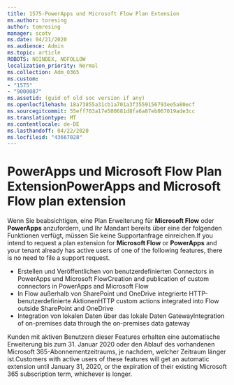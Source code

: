 ```yaml
---
title: 1575-PowerApps und Microsoft Flow Plan Extension
ms.author: toresing
author: tomresing
manager: scotv
ms.date: 04/21/2020
ms.audience: Admin
ms.topic: article
ROBOTS: NOINDEX, NOFOLLOW
localization_priority: Normal
ms.collection: Adm_O365
ms.custom:
- "1575"
- "9000087"
ms.assetid: (guid of old soc version if any)
ms.openlocfilehash: 18a73855a31cb1a701a3f3559156793ee5a80ecf
ms.sourcegitcommit: 55eff703a17e500681d8fa6a87eb067019ade3cc
ms.translationtype: MT
ms.contentlocale: de-DE
ms.lasthandoff: 04/22/2020
ms.locfileid: "43667028"
---
```

# <a name="powerapps-and-microsoft-flow-plan-extension"></a><span data-ttu-id="81aff-102">PowerApps und Microsoft Flow Plan Extension</span><span class="sxs-lookup"><span data-stu-id="81aff-102">PowerApps and Microsoft Flow plan extension</span></span>

<span data-ttu-id="81aff-103">Wenn Sie beabsichtigen, eine Plan Erweiterung für **Microsoft Flow** oder **PowerApps** anzufordern, und Ihr Mandant bereits über eine der folgenden Funktionen verfügt, müssen Sie keine Supportanfrage einreichen.</span><span class="sxs-lookup"><span data-stu-id="81aff-103">If you intend to request a plan extension for **Microsoft Flow** or **PowerApps** and your tenant already has active users of one of the following features, there is no need to file a support request.</span></span>

- <span data-ttu-id="81aff-104">Erstellen und Veröffentlichen von benutzerdefinierten Connectors in PowerApps und Microsoft Flow</span><span class="sxs-lookup"><span data-stu-id="81aff-104">Creation and publication of custom connectors in PowerApps and Microsoft Flow</span></span>
- <span data-ttu-id="81aff-105">In Flow außerhalb von SharePoint und OneDrive integrierte HTTP-benutzerdefinierte Aktionen</span><span class="sxs-lookup"><span data-stu-id="81aff-105">HTTP custom actions integrated into Flow outside SharePoint and OneDrive</span></span>
- <span data-ttu-id="81aff-106">Integration von lokalen Daten über das lokale Daten Gateway</span><span class="sxs-lookup"><span data-stu-id="81aff-106">Integration of on-premises data through the on-premises  data gateway</span></span>

<span data-ttu-id="81aff-107">Kunden mit aktiven Benutzern dieser Features erhalten eine automatische Erweiterung bis zum 31. Januar 2020 oder den Ablauf des vorhandenen Microsoft 365-Abonnementzeitraums, je nachdem, welcher Zeitraum länger ist.</span><span class="sxs-lookup"><span data-stu-id="81aff-107">Customers with active users of these features will get an automatic extension until January 31, 2020, or the expiration of their existing Microsoft 365 subscription term, whichever is longer.</span></span>